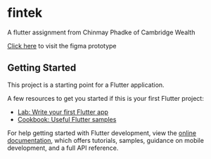 # fintek

A flutter assignment from Chinmay Phadke of Cambridge Wealth

[Click here](https://www.figma.com/proto/B15VGm2CWVICVHJiu51zZp/Assignment?node-id=6%3A2&scaling=contain&page-id=0%3A1) to visit the figma prototype

## Getting Started

This project is a starting point for a Flutter application.

A few resources to get you started if this is your first Flutter project:

- [Lab: Write your first Flutter app](https://docs.flutter.dev/get-started/codelab)
- [Cookbook: Useful Flutter samples](https://docs.flutter.dev/cookbook)

For help getting started with Flutter development, view the
[online documentation](https://docs.flutter.dev/), which offers tutorials,
samples, guidance on mobile development, and a full API reference.
